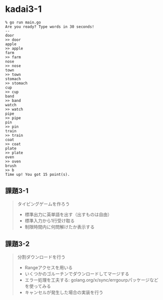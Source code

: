 # kadai3-1

```
% go run main.go
Are you ready? Type words in 30 seconds!
--
door
>> door
apple
>> apple
farm
>> farm
nose
>> nose
town
>> town
stomach
>> stomach
cup
>> cup
band
>> band
watch
>> watch
pipe
>> pipe
pin
>> pin
train
>> train
coat
>> coat
plate
>> plate
oven
>> oven
brush
>> b
Time up! You got 15 point(s).
```


## 課題3-1

> タイピングゲームを作ろう
>
> - 標準出力に英単語を出す（出すものは自由）
> - 標準入力から1行受け取る
> - 制限時間内に何問解けたか表示する

## 課題3-2

> 分割ダウンロードを行う
> 
> - Rangeアクセスを用いる
> - いくつかのゴルーチンでダウンロードしてマージする
> - エラー処理を工夫する: golang.org/x/sync/errgourpパッケージなどを使ってみる
> - キャンセルが発生した場合の実装を行う
